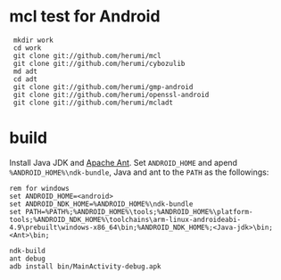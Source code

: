 
# mcl test for Android

```
 mkdir work
 cd work
 git clone git://github.com/herumi/mcl
 git clone git://github.com/herumi/cybozulib
 md adt
 cd adt
 git clone git://github.com/herumi/gmp-android
 git clone git://github.com/herumi/openssl-android
 git clone git://github.com/herumi/mcladt
```

# build
Install Java JDK and [Apache Ant](http://ant.apache.org/).
Set `ANDROID_HOME` and apend `%ANDROID_HOME%\ndk-bundle`, Java and ant to the `PATH` as the followings:
```
rem for windows
set ANDROID_HOME=<android>
set ANDROID_NDK_HOME=%ANDROID_HOME%\ndk-bundle
set PATH=%PATH%;%ANDROID_HOME%\tools;%ANDROID_HOME%\platform-tools;%ANDROID_NDK_HOME%\toolchains\arm-linux-androideabi-4.9\prebuilt\windows-x86_64\bin;%ANDROID_NDK_HOME%;<Java-jdk>\bin;<Ant>\bin;
```

```
ndk-build
ant debug
adb install bin/MainActivity-debug.apk
```
